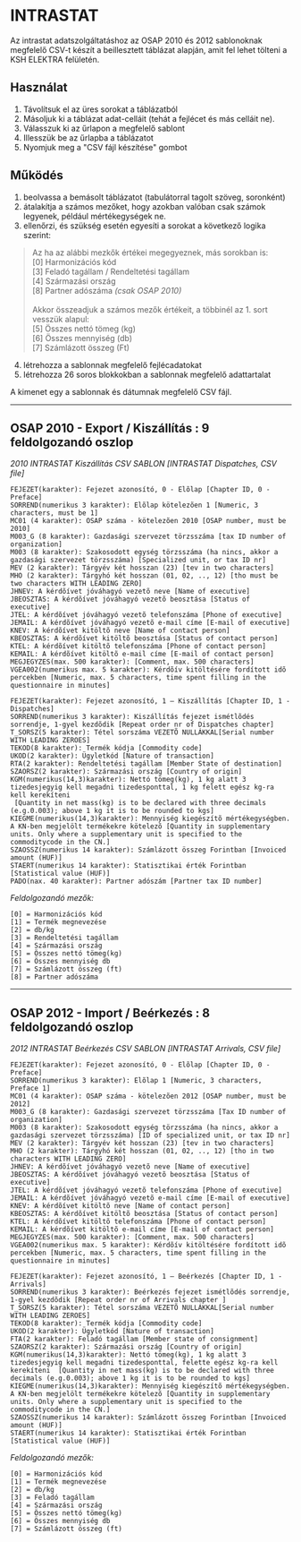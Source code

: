 # INTRASTAT

Az intrastat adatszolgáltatáshoz az OSAP 2010 és 2012 sablonoknak megfelelő CSV-t készít a beillesztett táblázat alapján, amit fel lehet tölteni a KSH ELEKTRA felületén.


## Használat
1. Távolítsuk el az üres sorokat a táblázatból
2. Másoljuk ki a táblázat adat-celláit (tehát a fejlécet és más celláit ne).
4. Válasszuk ki az űrlapon a megfelelő sablont
5. Illesszük be az űrlapba a táblázatot
6. Nyomjuk meg a "CSV fájl készítése" gombot

## Működés

1. beolvassa a bemásolt táblázatot (tabulátorral tagolt szöveg, soronként)
2. átalakítja a számos mezőket, hogy azokban valóban csak számok legyenek, például mértékegységek ne.
3. ellenőrzi, és szükség esetén egyesíti a sorokat a következő logika szerint:
>
> Az ha az alábbi mezkők értékei megegyeznek, más sorokban is: <br>
>		  [0] Harmonizációs kód <br>
>		  [3] Feladó tagállam / Rendeltetési tagállam <br>
>		  [4] Származási ország <br>
>    [8] Partner adószáma *(csak OSAP 2010)* <br>
><br>
> Akkor összeadjuk a számos mezők értékeit, a többinél az 1. sort vesszük alapul: <br>
>		 	[5] Összes nettó tömeg (kg) <br>
>		 	[6] Összes mennyiség (db) <br>
>		 	[7] Számlázott összeg (Ft) <br>
>
4. létrehozza a sablonnak megfelelő fejlécadatokat
5. létrehozza 26 soros blokkokban a sablonnak megfelelő adattartalat

A kimenet egy a sablonnak és dátumnak megfelelő CSV fájl.

---

## OSAP 2010 - Export / Kiszállítás : 9 feldolgozandó oszlop

*2010 INTRASTAT Kiszállítás CSV SABLON [INTRASTAT Dispatches, CSV file]*
```CSV
FEJEZET(karakter): Fejezet azonosító, 0 - Elõlap [Chapter ID, 0 - Preface]
SORREND(numerikus 3 karakter): Elõlap kötelezõen 1 [Numeric, 3 characters, must be 1]
MC01 (4 karakter): OSAP száma - kötelezõen 2010 [OSAP number, must be 2010]
M003_G (8 karakter): Gazdasági szervezet törzsszáma [tax ID number of organization]
M003 (8 karakter): Szakosodott egység törzsszáma (ha nincs, akkor a gazdasági szervezet törzsszáma) [Specialized unit, or tax ID nr]
MEV (2 karakter): Tárgyév két hosszan (23) [tev in two characters]
MHO (2 karakter): Tárgyhó két hosszan (01, 02, .., 12) [tho must be two characters WITH LEADING ZERO]
JHNEV: A kérdõívet jóváhagyó vezetõ neve [Name of executive]
JBEOSZTAS: A kérdõívet jóváhagyó vezetõ beosztása [Status of executive]
JTEL: A kérdõívet jóváhagyó vezetõ telefonszáma [Phone of executive]
JEMAIL: A kérdõívet jóváhagyó vezetõ e-mail címe [E-mail of executive]
KNEV: A kérdõívet kitöltõ neve [Name of contact person]
KBEOSZTAS: A kérdõívet kitöltõ beosztása [Status of contact person]
KTEL: A kérdõívet kitöltõ telefonszáma [Phone of contact person]
KEMAIL: A kérdõívet kitöltõ e-mail címe [E-mail of contact person]
MEGJEGYZES(max. 500 karakter): [Comment, max. 500 characters]
VGEA002(numerikus max. 5 karakter): Kérdõív kitöltésére fordított idõ percekben [Numeric, max. 5 characters, time spent filling in the questionnaire in minutes]

FEJEZET(karakter): Fejezet azonosító, 1 – Kiszállítás [Chapter ID, 1 - Dispatches]
SORREND(numerikus 3 karakter): Kiszállítás fejezet ismétlõdés sorrendje, 1-gyel kezdõdik [Repeat order nr of Dispatches chapter]
T_SORSZ(5 karakter): Tétel sorszáma VEZETÕ NULLÁKKAL[Serial number WITH LEADING ZEROES]
TEKOD(8 karakter): Termék kódja [Commodity code]
UKOD(2 karakter): Ügyletkód [Nature of transaction]
RTA(2 karakter): Rendeltetési tagállam [Member State of destination]
SZAORSZ(2 karakter): Származási ország [Country of origin]
KGM(numerikus(14,3)karakter): Nettó tömeg(kg), 1 kg alatt 3 tizedesjegyig kell megadni tizedesponttal, 1 kg felett egész kg-ra kell kerekíteni
 [Quantity in net mass(kg) is to be declared with three decimals (e.g.0.003); above 1 kg it is to be rounded to kgs]
KIEGME(numerikus(14,3)karakter): Mennyiség kiegészítõ mértékegységben. A KN-ben megjelölt termékekre kötelezõ [Quantity in supplementary units. Only where a supplementary unit is specified to the commoditycode in the CN.]
SZAOSSZ(numerikus 14 karakter): Számlázott összeg Forintban [Invoiced amount (HUF)]
STAERT(numerikus 14 karakter): Statisztikai érték Forintban [Statistical value (HUF)]
PADO(nax. 40 karakter): Partner adószám [Partner tax ID number]
```

*Feldolgozandó mezők:*
```
[0] = Harmonizációs kód
[1] = Termék megnevezése
[2] = db/kg
[3] = Rendeltetési tagállam
[4] = Származási ország
[5] = Összes nettó tömeg(kg)
[6] = Összes mennyiség db
[7] = Számlázott összeg (ft)
[8] = Partner adószáma
```

---

## OSAP 2012 - Import / Beérkezés : 8 feldolgozandó oszlop

*2012 INTRASTAT Beérkezés CSV SABLON [INTRASTAT Arrivals, CSV file]*

```CSV
FEJEZET(karakter): Fejezet azonosító, 0 - Elõlap [Chapter ID, 0 - Preface]
SORREND(numerikus 3 karakter): Elõlap 1 [Numeric, 3 characters, Preface 1]
MC01 (4 karakter): OSAP száma - kötelezõen 2012 [OSAP number, must be 2012]
M003_G (8 karakter): Gazdasági szervezet törzsszáma [Tax ID number of organization]
M003 (8 karakter): Szakosodott egység törzsszáma (ha nincs, akkor a gazdasági szervezet törzsszáma) [ID of specialized unit, or tax ID nr]
MEV (2 karakter): Tárgyév két hosszan (23) [tev in two characters]
MHO (2 karakter): Tárgyhó két hosszan (01, 02, .., 12) [tho in two characters WITH LEADING ZERO]
JHNEV: A kérdõívet jóváhagyó vezetõ neve [Name of executive]
JBEOSZTAS: A kérdõívet jóváhagyó vezetõ beosztása [Status of executive]
JTEL: A kérdõívet jóváhagyó vezetõ telefonszáma [Phone of executive]
JEMAIL: A kérdõívet jóváhagyó vezetõ e-mail címe [E-mail of executive]
KNEV: A kérdõívet kitöltõ neve [Name of contact person]
KBEOSZTAS: A kérdõívet kitöltõ beosztása [Status of contact person]
KTEL: A kérdõívet kitöltõ telefonszáma [Phone of contact person]
KEMAIL: A kérdõívet kitöltõ e-mail címe [E-mail of contact person]
MEGJEGYZES(max. 500 karakter): [Comment, max. 500 characters]
VGEA002(numerikus max. 5 karakter): Kérdõív kitöltésére fordított idõ percekben [Numeric, max. 5 characters, time spent filling in the questionnaire in minutes]

FEJEZET(karakter): Fejezet azonosító, 1 – Beérkezés [Chapter ID, 1 - Arrivals]
SORREND(numerikus 3 karakter): Beérkezés fejezet ismétlõdés sorrendje, 1-gyel kezdõdik [Repeat order nr of Arrivals chapter ]
T_SORSZ(5 karakter): Tétel sorszáma VEZETÕ NULLÁKKAL[Serial number WITH LEADING ZEROES]
TEKOD(8 karakter): Termék kódja [Commodity code]
UKOD(2 karakter): Ügyletkód [Nature of transaction]
FTA(2 karakter): Feladó tagállam [Member state of consignment]
SZAORSZ(2 karakter): Származási ország [Country of origin]
KGM(numerikus(14,3)karakter): Nettó tömeg(kg), 1 kg alatt 3 tizedesjegyig kell megadni tizedesponttal, felette egész kg-ra kell kerekíteni  [Quantity in net mass(kg) is to be declared with three decimals (e.g.0.003); above 1 kg it is to be rounded to kgs]
KIEGME(numerikus(14,3)karakter): Mennyiség kiegészítõ mértékegységben. A KN-ben megjelölt termékekre kötelezõ [Quantity in supplementary units. Only where a supplementary unit is specified to the commoditycode in the CN.]
SZAOSSZ(numerikus 14 karakter): Számlázott összeg Forintban [Invoiced amount (HUF)]
STAERT(numerikus 14 karakter): Statisztikai érték Forintban [Statistical value (HUF)]
```

*Feldolgozandó mezők:*
```
[0] = Harmonizációs kód
[1] = Termék megnevezése
[2] = db/kg
[3] = Feladó tagállam
[4] = Származási ország
[5] = Összes nettó tömeg(kg)
[6] = Összes mennyiség db
[7] = Számlázott összeg (ft)
```
